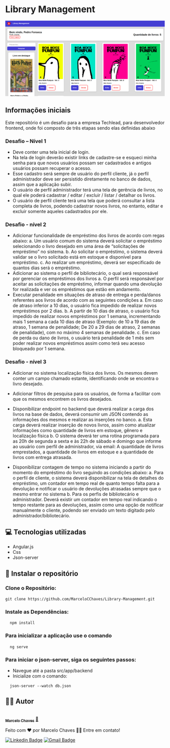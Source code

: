 # Library Management

<p align="center">
  <img src="src/assets/Homescreen.png" alt="Movierama-logo">
</p>

## Informações iniciais 
Este repositório é um desafio para a empresa Techlead, para desenvolvedor frontend, onde foi composto de três etapas sendo elas definidas abaixo

### Desafio – Nível 1
- Deve conter uma tela inicial de login.
- Na tela de login deverão existir links de cadastre-se e esqueci minha senha para que
novos usuários possam ser cadastrados e antigos usuários possam recuperar o acesso.
- Esse cadastro será sempre de usuário do perfil cliente, já o perfil administrador
deve ser persistido diretamente no banco de dados, assim que a aplicação subir.
- O usuário de perfil administrador terá uma tela de gerência de livros, no qual ele
poderá cadastrar / editar / excluir / listar / detalhar os livros.
- O usuário de perfil cliente terá uma tela que poderá consultar a lista completa de
livros, podendo cadastrar novos livros, no entanto, editar e excluir somente aqueles cadastrados
por ele.

### Desafio - nível 2
- Adicionar funcionalidade de empréstimo dos livros de acordo com regas abaixo:
a. Um usuário comum do sistema deverá solicitar o empréstimo selecionando o
livro desejado em uma área de “solicitações de empréstimo” no sistema.
b. Ao solicitar o empréstimo, o sistema deverá validar se o livro solicitado está em
estoque e disponível para empréstimo.
c. Ao realizar um empréstimo, deverá ser especificado de quantos dias será o
empréstimo.
- Adicionar ao sistema o perfil de bibliotecário, o qual será responsável por gerenciar
os empréstimos dos livros
a. O perfil será responsável por aceitar as solicitações de empréstimo, informar
quando uma devolução for realizada e ver os empréstimos que estão em
andamento.
- Executar penalidade em situações de atraso de entrega e perda/danos referentes aos
livros de acordo com as seguintes condições
a. Em caso de atraso inferior a 10 dias, o usuário fica impedido de realizar novos
empréstimos por 2 dias.
b. A partir de 10 dias de atraso, o usuário fica impedido de realizar novos
empréstimos por 1 semana, incrementando mais 1 semana a cada 10 dias de
atraso (Exemplo: de 10 a 19 dias de atraso, 1 semana de penalidade; De 20 a 29
dias de atraso, 2 semanas de penalidade), com no máximo 4 semanas de
penalidade.
c. Em caso de perda ou dano de livros, o usuário terá penalidade de 1 mês sem
poder realizar novos empréstimos assim como terá seu acesso bloqueado por 1
semana.

### Desafio - nível 3

- Adicionar no sistema localização física dos livros. Os mesmos devem conter um
campo chamado estante, identificando onde se encontra o livro desejado.
- Adicionar filtros de pesquisa para os usuários, de forma a facilitar com que os
mesmos encontrem os livros desejados.
- Disponibilizar endpoint no backend que deverá realizar a carga dos livros na base
de dados, deverá consumir um JSON contendo as informações dos mesmos e realizar as
inserções no banco.
a. Esta carga deverá realizar inserção de novos livros, assim como atualizar
informações como quantidade de livros em estoque, gênero e localização física
b. O sistema deverá ter uma rotina programada para as 20h de segunda a sexta e
às 22h de sábado e domingo que informe ao usuário com perfil de administrador,
via email: A quantidade de livros emprestados, a quantidade de livros em
estoque e a quantidade de livros com entrega atrasada.

 - Disponibilizar contagem de tempo no sistema iniciando a partir do momento do
empréstimo do livro seguindo as condições abaixo:
a. Para o perfil de cliente, o sistema deverá disponibilizar na tela de detalhes do
empréstimo, um contador em tempo real de quanto tempo falta para a devolução
e notificar o usuário de devoluções atrasadas sempre que o mesmo entrar no
sistema
b. Para os perfis de bibliotecário e administrador. Deverá existir um contador em
tempo real indicando o tempo restante para as devoluções, assim como uma
opção de notificar manualmente o cliente, podendo ser enviado um texto
digitado pelo administrador/bibliotecário.

## 💻 Tecnologias utilizadas
- Angular.js
- Css
- Json-server

## 📁 Instalar o repositório

### Clone o Repositório:

```
git clone https://github.com/MarceloCChaves/Library-Management.git
```

### Instale as Dependências:

```
  npm install
```

### Para inicializar a aplicação use o comando

```
  ng serve
```

### Para iniciar o json-server, siga os seguintes passos:
- Navegue até a pasta src/app/backend
- Inicialize com o comando:

```
  json-server --watch db.json
```

## 👨‍💻 Autor

<a href="https://github.com/MarceloCChaves">
 <img style="border-radius: 50%;" src="https://avatars.githubusercontent.com/u/62251064?s=400&u=b1c8da11d91445ccb2d97b709ccbcd0524885d98&v=4" width="100px;" alt=""/>
 <br />
 <sub><b>Marcelo Chaves</b></sub></a> <a href="https://avatars.githubusercontent.com/u/62251064?s=400&u=b1c8da11d91445ccb2d97b709ccbcd0524885d98&v=4" title="Marcelo">🚀</a>


Feito com ❤️ por Marcelo Chaves 👋🏽 Entre em contato!

[![Linkedin Badge](https://img.shields.io/badge/-Marcelo-blue?style=flat-square&logo=Linkedin&logoColor=white&link=https://www.linkedin.com/in/marcelocchaves/)](https://www.linkedin.com/in/marcelocchaves/) 
[![Gmail Badge](https://img.shields.io/badge/-Marcelochaves20000@gmail.com-c14438?style=flat-square&logo=Gmail&logoColor=white&link=mailto:Marcelochaves20000@gmail.com)](mailto:Marcelochaves20000@gmail.com)
